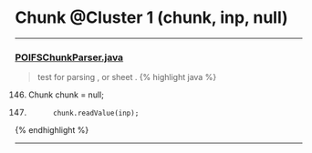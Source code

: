 # Chunk @Cluster 1 (chunk, inp, null)

***

### [POIFSChunkParser.java](https://searchcode.com/codesearch/view/88636100/)
> test for parsing , or sheet . 
{% highlight java %}
146. Chunk chunk = null;
175.           chunk.readValue(inp);
{% endhighlight %}

***

